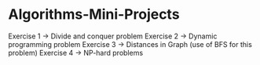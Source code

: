 # Algorithms-Mini-Projects
Exercise 1 -> Divide and conquer problem
Exercise 2 -> Dynamic programming problem
Exercise 3 -> Distances in Graph (use of BFS for this problem)
Exercise 4 -> NP-hard problems
